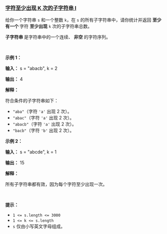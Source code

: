 ### [字符至少出现 K 次的子字符串 I](https://leetcode-cn.com/problems/count-substrings-with-k-frequency-characters-i)

<p>给你一个字符串 <code>s</code> 和一个整数 <code>k</code>，在 <code>s</code> 的所有子字符串中，请你统计并返回 <strong>至少有一个 </strong>字符 <strong>至少出现</strong> <code>k</code> 次的子字符串总数。</p>

<p><strong>子字符串 </strong>是字符串中的一个连续、<b> 非空</b> 的字符序列。</p>

<p>&nbsp;</p>

<p><strong class="example">示例 1：</strong></p>

<div class="example-block">
<p><strong>输入：</strong> <span class="example-io">s = "abacb", k = 2</span></p>

<p><strong>输出：</strong> <span class="example-io">4</span></p>

<p><strong>解释：</strong></p>

<p>符合条件的子字符串如下：</p>

<ul>
	<li><code>"aba"</code>（字符 <code>'a'</code> 出现 2 次）。</li>
	<li><code>"abac"</code>（字符 <code>'a'</code> 出现 2 次）。</li>
	<li><code>"abacb"</code>（字符 <code>'a'</code> 出现 2 次）。</li>
	<li><code>"bacb"</code>（字符 <code>'b'</code> 出现 2 次）。</li>
</ul>
</div>

<p><strong class="example">示例 2：</strong></p>

<div class="example-block">
<p><strong>输入：</strong> <span class="example-io">s = "abcde", k = 1</span></p>

<p><strong>输出：</strong> <span class="example-io">15</span></p>

<p><strong>解释：</strong></p>

<p>所有子字符串都有效，因为每个字符至少出现一次。</p>
</div>

<p>&nbsp;</p>

<p><strong>提示：</strong></p>

<ul>
	<li><code>1 &lt;= s.length &lt;= 3000</code></li>
	<li><code>1 &lt;= k &lt;= s.length</code></li>
	<li><code>s</code> 仅由小写英文字母组成。</li>
</ul>
